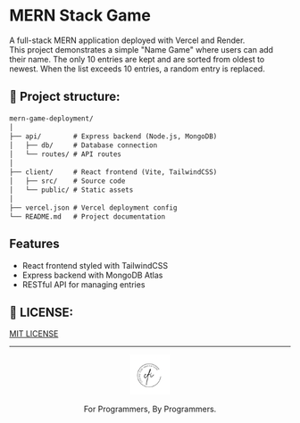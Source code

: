 # MERN Stack Game

A full-stack MERN application deployed with Vercel and Render.  
This project demonstrates a simple "Name Game" where users can add their name. The only 10 entries are kept and are sorted from oldest to newest. When the list exceeds 10 entries, a random entry is replaced.

## 📁 Project structure:

```
mern-game-deployment/
│
├── api/        # Express backend (Node.js, MongoDB)
│   ├── db/     # Database connection
│   └── routes/ # API routes
│
├── client/     # React frontend (Vite, TailwindCSS)
│   ├── src/    # Source code
│   └── public/ # Static assets
│
├── vercel.json # Vercel deployment config
└── README.md   # Project documentation
```

## Features

- React frontend styled with TailwindCSS
- Express backend with MongoDB Atlas
- RESTful API for managing entries

## 🎫 LICENSE:

[MIT LICENSE](https://github.com/codingforinnovations/mern-vercel/blob/main/LICENSE)

---

<p align="center">
  <p align="center">
    <a href="https://www.youtube.com/@codingforinnovations" target="_blank">
      <img src=".github/static/logo.png" height="72" alt="Coding for Innovations Logo"/>    
    </a>
  </p>
  <p align="center">
    For Programmers, By Programmers.
  </p>
</p>
